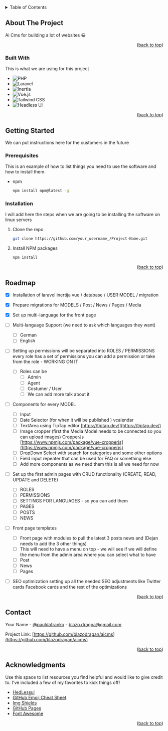<a name="readme-top"></a>

<!-- TABLE OF CONTENTS -->
<details>
  <summary>Table of Contents</summary>
  <ol>
    <li>
      <a href="#about-the-project">About The Project</a>
      <ul>
        <li><a href="#built-with">Built With</a></li>
      </ul>
    </li>
    <li>
      <a href="#getting-started">Getting Started</a>
      <ul>
        <li><a href="#prerequisites">Prerequisites</a></li>
        <li><a href="#installation">Installation</a></li>
      </ul>
    </li>
    <li><a href="#roadmap">Roadmap</a></li>
    <li><a href="#contributing">Contributing</a></li>
    <li><a href="#license">License</a></li>
    <li><a href="#contact">Contact</a></li>
    <li><a href="#acknowledgments">Acknowledgments</a></li>
  </ol>
</details>



<!-- ABOUT THE PROJECT -->
## About The Project

Ai Cms for building a lot of websites 😀

<p align="right">(<a href="#readme-top">back to top</a>)</p>



### Built With

This is what we are using for this project

* ![PHP](https://img.shields.io/static/v1?style=for-the-badge&message=PHP&color=777BB4&logo=PHP&logoColor=FFFFFF&label=)
* ![Laravel](https://img.shields.io/static/v1?style=for-the-badge&message=Laravel&color=FF2D20&logo=Laravel&logoColor=FFFFFF&label=)
* ![Inertia](https://img.shields.io/static/v1?style=for-the-badge&message=Inertia&color=9553E9&logo=Inertia&logoColor=FFFFFF&label=)
* ![Vue.js](https://img.shields.io/static/v1?style=for-the-badge&message=Vue.js&color=222222&logo=Vue.js&logoColor=4FC08D&label=)
* ![Tailwind CSS](https://img.shields.io/static/v1?style=for-the-badge&message=Tailwind+CSS&color=222222&logo=Tailwind+CSS&logoColor=06B6D4&label=)
* ![Headless UI](https://img.shields.io/static/v1?style=for-the-badge&message=Headless+UI&color=222222&logo=Headless+UI&logoColor=66E3FF&label=)

<p align="right">(<a href="#readme-top">back to top</a>)</p>



<!-- GETTING STARTED -->
## Getting Started

We can put instructions here for the customers in the future

### Prerequisites

This is an example of how to list things you need to use the software and how to install them.
* npm
  ```sh
  npm install npm@latest -g
  ```

### Installation

I will add here the steps when we are going to be installing the software on linux servers
1. Clone the repo
   ```sh
   git clone https://github.com/your_username_/Project-Name.git
   ```
2. Install NPM packages
   ```sh
   npm install
   ```
<p align="right">(<a href="#readme-top">back to top</a>)</p>

<!-- ROADMAP -->
## Roadmap

- [x] Installation of laravel inertija vue / database / USER MODEL / migration
- [x] Prepare migrations for MODELS / Post / News / Pages / Media
- [x] Set up multi-language for the front page
- [ ] Multi-language Support (we need to ask which languages they want)
    - [ ] German
    - [ ] English
- [ ] Setting up permissions will be separated into ROLES / PERMISSIONS every role has a set of permissions you can add a permission or take from the role - WORKING ON IT
    - [ ] Roles can be
        - [ ] Admin
        - [ ] Agent
        - [ ] Costumer / User
        - [ ] We can add more talk about it
- [ ]  Components for every MODEL
    - [ ]  Input
    - [ ]  Date Selector (for when it will be published ) vcalendar
    - [ ]  TextArea using TipTap editor [https://tiptap.dev/](https://tiptap.dev/)
    - [ ]  Image cropper (first the Media Model needs to be connected so you can upload images) CropperJs [https://www.npmjs.com/package/vue-cropperjs](https://www.npmjs.com/package/vue-cropperjs)
    - [ ]  DropDown Select with search for categories and some other options
    - [ ]  Field input repeater that can be used for FAQ or something else 
    - [ ]  Add more components as we need them this is all we need for now
- [ ]  Set up the first admin pages with CRUD functionality (CREATE, READ, UPDATE and DELETE)
    - [ ]  ROLES
    - [ ]  PERMISSIONS
    - [ ]  SETTINGS FOR LANGUAGES - so you can add them
    - [ ]  PAGES
    - [ ]  POSTS
    - [ ]  NEWS
- [ ]  Front page templates
    - [ ]  Front page with modules to pull the latest 3 posts news and (Dejan needs to add the 3 other things)
      - [ ]  This will need to have a menu on top - we will see if we will define the menu from the admin area where you can select what to have
    - [ ]  Post
    - [ ]  News
    - [ ]  Pages
- [ ]  SEO optimization setting up all the needed SEO adjustments like Twitter cards Facebook cards and the rest of the optimizations 



<p align="right">(<a href="#readme-top">back to top</a>)</p>





<!-- CONTACT -->
## Contact

Your Name - [@pauldafranko]([https://twitter.com/pauldafranko]) - blazo.dragna@gmail.com

Project Link: [https://github.com/blazodragan/aicms](https://github.com/blazodragan/aicms)

<p align="right">(<a href="#readme-top">back to top</a>)</p>



<!-- ACKNOWLEDGMENTS -->
## Acknowledgments

Use this space to list resources you find helpful and would like to give credit to. I've included a few of my favorites to kick things off!

* [HedLessui](https://headlessui.com/vue/disclosure)
* [GitHub Emoji Cheat Sheet](https://www.webpagefx.com/tools/emoji-cheat-sheet)
* [Img Shields](https://shields.io)
* [GitHub Pages](https://pages.github.com)
* [Font Awesome](https://fontawesome.com)

<p align="right">(<a href="#readme-top">back to top</a>)</p>



